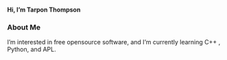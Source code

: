 #### Hi, I’m Tarpon Thompson
### About Me
I’m interested in free opensource software, and I’m currently learning C++ , Python, and APL.
